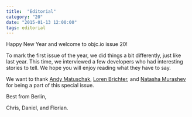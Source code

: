 ```yaml
---
title:  "Editorial"
category: "20"
date: "2015-01-13 12:00:00"
tags: editorial
---
```


Happy New Year and welcome to objc.io issue 20!

To mark the first issue of the year, we did things a bit differently, just like last year. This time, we interviewed a few developers who had interesting stories to tell. We hope you will enjoy reading what they have to say.

We want to thank [Andy Matuschak](/issue-20/andy-matuschak.html), [Loren Brichter](/issue-20/loren-brichter.html), and [Natasha Murashev](/issue-20/natasha-murashev.html) for being a part of this special issue.

Best from Berlin,

Chris, Daniel, and Florian.
